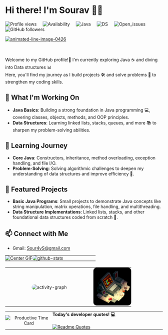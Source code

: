 # Hi there! I'm Sourav 👋✨

![Profile views](https://komarev.com/ghpvc/?username=Sour4vS&color=blue) &nbsp;&nbsp;&nbsp; ![Availability](https://img.shields.io/badge/Status-Active-green) &nbsp;&nbsp;&nbsp; ![Java](https://img.shields.io/badge/Java-Beginner-orange) &nbsp;&nbsp;&nbsp; ![DS](https://img.shields.io/badge/Data_Structures-Beginner-blue) &nbsp;&nbsp;&nbsp; ![Open_issues](https://img.shields.io/github/issues/Sour4vS/REPOSITORY_NAME?color=red) &nbsp;&nbsp;&nbsp; ![GitHub followers](https://img.shields.io/github/followers/Sour4vS?label=Followers&color=yellow)

<a href="https://www.animatedimages.org/cat-lines-562.htm">
  <img src="https://www.animatedimages.org/data/media/562/animated-line-image-0426.gif" 
       border="0" 
       alt="animated-line-image-0426" 
       width="1920" 
       height="2.3" />
</a>



<br><br>
Welcome to my GitHub profile!🌟 
I'm currently exploring Java ☕ and diving into Data structures 📊  <br>
Here, you'll find my journey as I build projects 🛠️ and solve problems 🧩 to strengthen my coding skills.

## 🔭 What I'm Working On

- **Java Basics**: Building a strong foundation in Java programming 💻, covering classes, objects, methods, and OOP principles.
- **Data Structures**: Learning linked lists, stacks, queues, and more 📚 to sharpen my problem-solving abilities.

## 🌱 Learning Journey

- **Core Java**: Constructors, inheritance, method overloading, exception handling, and file I/O.
- **Problem-Solving**: Solving algorithmic challenges to deepen my understanding of data structures and improve efficiency 🚀.

## 📂 Featured Projects

- **Basic Java Programs**: Small projects to demonstrate Java concepts like string manipulation, matrix operations, file handling, and multithreading.
- **Data Structure Implementations**: Linked lists, stacks, and other foundational data structures coded from scratch 🔢.

## 📫 Connect with Me

- Gmail: Sour4vS@gmail.com


<table align="center" style="width:80%; border-collapse: collapse; margin-bottom: 20px;">
    <tr>
        <td width="30%" align="center" style="border: none; padding: 0;">
            <img src="https://media.giphy.com/media/l2R0cvMrULqv6se4M/giphy.gif?cid=ecf05e47j1evqibdjuhutc2thiv7fah0cbo4996qbrn0mhu5&ep=v1_gifs_search&rid=giphy.gif&ct=g" alt="Center GIF" style="width: 100%; border: none;" />
        </td>
        <td width="70%" align="left" style="padding: 0;">
            <img src="https://github-readme-stats.vercel.app/api?username=Sour4vS&show_icons=true&theme=react&border_color=61dafb&hide_border=true" alt="github-stats" style="width: 100%; border-radius: 10px;" />
        </td>
    </tr>
</table>

<!-- Second Table -->
<table align="center" style="width:80%; border-collapse: collapse;">
    <tr>
        <td width="70%" align="center" style="padding: 0;">
            <img src="https://github-readme-activity-graph.vercel.app/graph?username=Sour4vS&theme=react-dark&bg_color=20232a&hide_border=true" alt="activity-graph" style="width: 100%; border-radius: 10px;" />
        </td>
        <td width="30%" align="center" style="padding: 0;">
            <img src="https://github.com/Sour4vS/Sour4vS/blob/main/829afba7de253e927c9c56bd58c4ba3d.gif" alt="Side GIF" style="width: 100%; border-radius: 10px;" />
        </td>
    </tr>
</table>
    
<table>
  <tr>
     <td width="30%" align="center" style="border: none; padding: 0;">
      <img src="https://github-profile-summary-cards.vercel.app/api/cards/productive-time?username=Sour4vS&theme=github_dark" alt="Productive Time Card" />
    </td>
    <td width="70%" align="left" style="padding: 0;">
    <strong>Today's developer quotes! 💻 </strong>
      <br><br>
        <a href="https://github.com/Sour4vS/github-readme-quotes">
        <img src="https://quotes-github-readme.vercel.app/api?type=horizontal&theme=swift&border=true" alt="Readme Quotes" />
      </a>
    </td>
  </tr>
</table>
